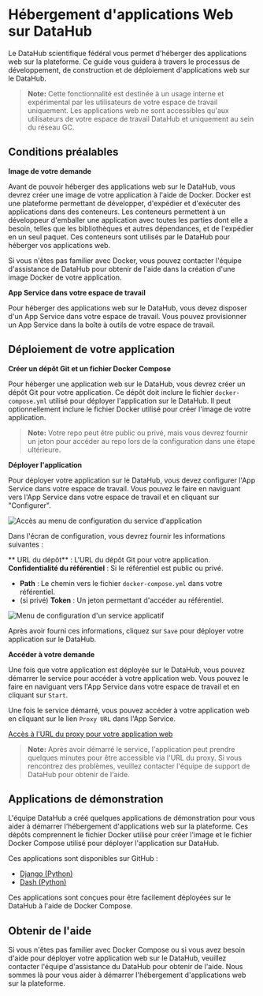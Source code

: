 # Hébergement d'applications Web sur DataHub

Le DataHub scientifique fédéral vous permet d'héberger des applications web sur la plateforme. Ce guide vous guidera à travers le processus de développement, de construction et de déploiement d'applications web sur le DataHub.

> **Note:** Cette fonctionnalité est destinée à un usage interne et expérimental par les utilisateurs de votre espace de travail uniquement. Les applications web ne sont accessibles qu'aux utilisateurs de votre espace de travail DataHub et uniquement au sein du réseau GC.

## Conditions préalables

**Image de votre demande**

Avant de pouvoir héberger des applications web sur le DataHub, vous devrez créer une image de votre application à l'aide de Docker. Docker est une plateforme permettant de développer, d'expédier et d'exécuter des applications dans des conteneurs. Les conteneurs permettent à un développeur d'emballer une application avec toutes les parties dont elle a besoin, telles que les bibliothèques et autres dépendances, et de l'expédier en un seul paquet. Ces conteneurs sont utilisés par le DataHub pour héberger vos applications web.

Si vous n'êtes pas familier avec Docker, vous pouvez contacter l'équipe d'assistance de DataHub pour obtenir de l'aide dans la création d'une image Docker de votre application.

**App Service dans votre espace de travail**

Pour héberger des applications web sur le DataHub, vous devez disposer d'un App Service dans votre espace de travail. Vous pouvez provisionner un App Service dans la boîte à outils de votre espace de travail.

## Déploiement de votre application

**Créer un dépôt Git et un fichier Docker Compose**

Pour héberger une application web sur le DataHub, vous devrez créer un dépôt Git pour votre application. Ce dépôt doit inclure le fichier `docker-compose.yml` utilisé pour déployer l'application sur le DataHub. Il peut optionnellement inclure le fichier Docker utilisé pour créer l'image de votre application.

> **Note:** Votre repo peut être public ou privé, mais vous devrez fournir un jeton pour accéder au repo lors de la configuration dans une étape ultérieure.

**Déployer l'application**

Pour déployer votre application sur le DataHub, vous devez configurer l'App Service dans votre espace de travail. Vous pouvez le faire en naviguant vers l'App Service dans votre espace de travail et en cliquant sur "Configurer".

![Accès au menu de configuration du service d'application](/api/docs/UserGuide/WebApps/configure.png)

Dans l'écran de configuration, vous devrez fournir les informations suivantes :

** URL du dépôt** : L'URL du dépôt Git pour votre application.
**Confidentialité du référentiel** : Si le référentiel est public ou privé.
* **Path** : Le chemin vers le fichier `docker-compose.yml` dans votre référentiel.
* (si privé) **Token** : Un jeton permettant d'accéder au référentiel.

![Menu de configuration d'un service applicatif](/api/docs/UserGuide/WebApps/configure-2.png)

Après avoir fourni ces informations, cliquez sur `Save` pour déployer votre application sur le DataHub.

**Accéder à votre demande**

Une fois que votre application est déployée sur le DataHub, vous pouvez démarrer le service pour accéder à votre application web. Vous pouvez le faire en naviguant vers l'App Service dans votre espace de travail et en cliquant sur `Start`.

Une fois le service démarré, vous pouvez accéder à votre application web en cliquant sur le lien `Proxy URL` dans l'App Service.

[Accès à l'URL du proxy pour votre application web](/api/docs/UserGuide/WebApps/configure-2.png)

> **Note:** Après avoir démarré le service, l'application peut prendre quelques minutes pour être accessible via l'URL du proxy. Si vous rencontrez des problèmes, veuillez contacter l'équipe de support de DataHub pour obtenir de l'aide.

## Applications de démonstration

L'équipe DataHub a créé quelques applications de démonstration pour vous aider à démarrer l'hébergement d'applications web sur la plateforme. Ces dépôts comprennent le fichier Docker utilisé pour créer l'image et le fichier Docker Compose utilisé pour déployer l'application sur DataHub.

Ces applications sont disponibles sur GitHub :

* [Django (Python)](https://github.com/ssc-sp/datahub-demos/tree/main/docker/django-app)
* [Dash (Python)](https://github.com/Sean-Stilwell/sample-dashapp)

Ces applications sont conçues pour être facilement déployées sur le DataHub à l'aide de Docker Compose.

## Obtenir de l'aide

Si vous n'êtes pas familier avec Docker Compose ou si vous avez besoin d'aide pour déployer votre application web sur le DataHub, veuillez contacter l'équipe d'assistance du DataHub pour obtenir de l'aide. Nous sommes là pour vous aider à démarrer l'hébergement d'applications web sur la plateforme.
